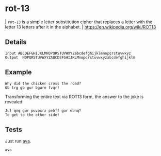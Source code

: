 # rot-13

| `rot-13` is a simple letter substitution cipher that replaces a letter with the letter 13 letters after it in the alphabet.
| https://en.wikipedia.org/wiki/ROT13

## Details
```
Input ABCDEFGHIJKLMNOPQRSTUVWXYZabcdefghijklmnopqrstuvwxyz
Output  NOPQRSTUVWXYZABCDEFGHIJKLMnopqrstuvwxyzabcdefghijklm
```

## Example

```
Why did the chicken cross the road?
Gb trg gb gur bgure fvqr!
```

Transforming the entire text via ROT13 form, the answer to the joke is revealed:

```
Jul qvq gur puvpxra pebff gur ebnq?
To get to the other side!
```

## Tests
Just run [ava](https://github.com/avajs/ava).

```sh
ava
```
